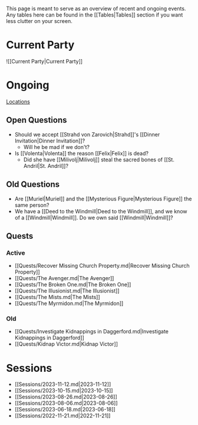 This page is meant to serve as an overview of recent and ongoing events. Any tables here can be found in the [[Tables|Tables]] section if you want less clutter on your screen.

# Current Party

![[Current Party|Current Party]]

# Ongoing
<a class="wikilink" href="/Locations">Locations</a>
## Open Questions

- Should we accept [[Strahd von Zarovich|Strahd]]'s [[Dinner Invitation|Dinner Invitation]]?
	- Will he be mad if we don't?
- Is [[Volenta|Volenta]] the reason [[Felix|Felix]] is dead?
	- Did she have [[Milivolj|Milivolj]] steal the sacred bones of [[St. Andril|St. Andril]]?

## Old Questions
- Are [[Muriel|Muriel]] and the [[Mysterious Figure|Mysterious Figure]] the same person?
- We have a [[Deed to the Windmill|Deed to the Windmill]], and we know of a [[Windmill|Windmill]]. Do we own said [[Windmill|Windmill]]?

## Quests

### Active
- [[Quests/Recover Missing Church Property.md|Recover Missing Church Property]]
- [[Quests/The Avenger.md|The Avenger]]
- [[Quests/The Broken One.md|The Broken One]]
- [[Quests/The Illusionist.md|The Illusionist]]
- [[Quests/The Mists.md|The Mists]]
- [[Quests/The Myrmidon.md|The Myrmidon]]

### Old

- [[Quests/Investigate Kidnappings in Daggerford.md|Investigate Kidnappings in Daggerford]]
- [[Quests/Kidnap Victor.md|Kidnap Victor]]


# Sessions
- [[Sessions/2023-11-12.md|2023-11-12]]
- [[Sessions/2023-10-15.md|2023-10-15]]
- [[Sessions/2023-08-26.md|2023-08-26]]
- [[Sessions/2023-08-06.md|2023-08-06]]
- [[Sessions/2023-06-18.md|2023-06-18]]
- [[Sessions/2022-11-21.md|2022-11-21]]
